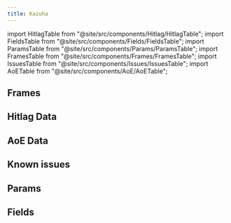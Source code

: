 ```yaml
---
title: Kazuha
---
```


import HitlagTable from "@site/src/components/Hitlag/HitlagTable";
import FieldsTable from "@site/src/components/Fields/FieldsTable";
import ParamsTable from "@site/src/components/Params/ParamsTable";
import FramesTable from "@site/src/components/Frames/FramesTable";
import IssuesTable from "@site/src/components/Issues/IssuesTable";
import AoETable from "@site/src/components/AoE/AoETable";

## Frames

<FramesTable character="kazuha" />

## Hitlag Data

<HitlagTable character="kazuha" />

## AoE Data

<AoETable character="kazuha" />

## Known issues

<IssuesTable character="kazuha" />

## Params

<ParamsTable character="kazuha" />

## Fields

<FieldsTable character="kazuha" />
